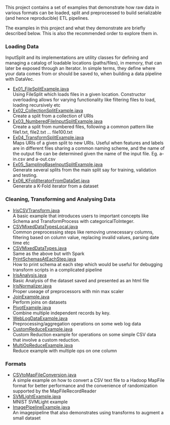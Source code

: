 This project contains a set of examples that demonstrate how raw data in various formats can be loaded, split and preprocessed to build serializable (and hence reproducible) ETL pipelines. 

The examples in this project and what they demonstrate are briefly described below. This is also the recommended order to explore them in.


### Loading Data
InputSplit and its implementations are utility classes for defining and managing a catalog of loadable locations (paths/files), in memory, that can later be exposed through an Iterator. In simple terms, they define where your data comes from or should be saved to, when building a data pipeline with DataVec.  

* [Ex01_FileSplitExample.java](Ex01_FileSplitExample.java)  
Using FileSplit which loads files in a given location. Constructor overloading allows for varying functionality like filtering files to load, loading recursively etc
* [Ex02_CollectionSplitExample.java](Ex02_CollectionSplitExample.java)  
Create a split from a collection of URIs
* [Ex03_NumberedFileInputSplitExample.java](Ex03_NumberedFileInputSplitExample.java)  
Create a split from numbered files, following a common pattern like file1.txt, file2.txt ... file100.txt
* [Ex04_TransformSplitExample.java](Ex04_TransformSplitExample.java)  
Maps URIs of a given split to new URIs. Useful when features and labels are in different files sharing a common naming scheme, and the name of the output file can be determined given the name of the input file. Eg. a-in.csv and a-out.csv
* [Ex05_SamplingBaseInputSplitExample.java](Ex05_SamplingBaseInputSplitExample.java)  
Generate several splits from the main split say for training, validation and testing.
* [Ex06_KFoldIteratorFromDataSet.java](Ex06_KFoldIteratorFromDataSet.java)  
Generate a K-Fold iterator from a dataset

### Cleaning, Transforming and Analysing Data
* [IrisCSVTransform.java](IrisCSVTransform.java)  
A basic example that introduces users to important concepts like Schema and TransformProcess with categoricalToInteger.
* [CSVMixedDataTypesLocal.java](CSVMixedDataTypesLocal.java)  
Common preprocessing steps like removing unnecessary columns, filtering based on column value, replacing invalid values, parsing date time etc
* [CSVMixedDataTypes.java](CSVMixedDataTypes.java)  
Same as the above but with Spark
* [PrintSchemasAtEachStep.java](PrintSchemasAtEachStep.java)  
How to print schema at each step which would be useful for debugging transform scripts in a complicated pipeline
* [IrisAnalysis.java](IrisAnalysis.java)  
Basic Analysis of the dataset saved and presented as an html file
* [IrisNormalizer.java](IrisNormalizer.java)  
Proper useage of preprocessors with min max scaler
* [JoinExample.java](JoinExample.java)  
Perform joins on datasets
* [PivotExample.java](PivotExample.java)  
Combine multiple independent records by key. 
* [WebLogDataExample.java](WebLogDataExample.java)  
Preprocessing/aggregation operations on some web log data
* [CustomReduceExample.java](CustomReduceExample.java)  
Custom Reduction example for operations on some simple CSV data that involve a custom reduction.
* [MultiOpReduceExample.java](MultiOpReduceExample.java)  
Reduce example with multiple ops on one column

### Formats
* [CSVtoMapFileConversion.java](CSVtoMapFileConversion.java)  
A simple example on how to convert a CSV text file to a Hadoop MapFile format for better performance and the convenience of randomization supported by the MapFileRecordReader
* [SVMLightExample.java](SVMLightExample.java)  
MNIST SVMLight example
* [ImagePipelineExample.java](ImagePipelineExample.java)  
An imagepipeline that also demonstrates using transforms to augment a small dataset
